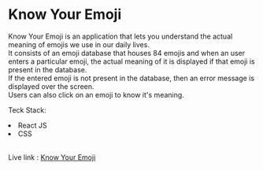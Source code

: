 # Know Your Emoji

Know Your Emoji is an application that lets you understand the actual meaning of emojis we use in our daily lives. 
<br/>
It consists of an emoji database that houses 84 emojis and when an user enters a particular emoji, the actual meaning of it is displayed if that emoji is present in the database. <br>
If the entered emoji is not present in the database, then an error message is displayed over the screen.
<br>
Users can also click on an emoji to know it's meaning.
<br/>

Teck Stack:
<li>React JS</li>
<li>CSS</li>
<br/>

Live link : [Know Your Emoji](https://ghp-know-your-emoji.netlify.app/)
